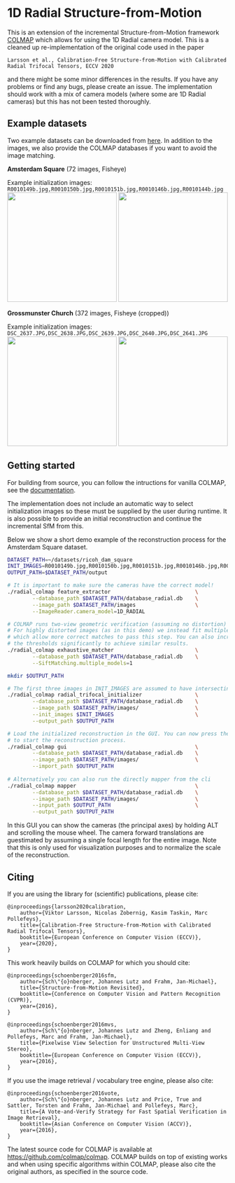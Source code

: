 
1D Radial Structure-from-Motion
======
This is an extension of the incremental Structure-from-Motion framework [COLMAP](https://github.com/colmap/colmap) which allows for using the 1D Radial camera model. This is a cleaned up re-implementation of the original code used in the paper

`Larsson et al., Calibration-Free Structure-from-Motion with Calibrated Radial Trifocal Tensors, ECCV 2020`

and there might be some minor differences in the results. If you have any problems or find any bugs, please create an issue.
The implementation should work with a mix of camera models (where some are 1D Radial cameras) but this has not been tested thoroughly.

Example datasets
-----
Two example datasets can be downloaded from [here](https://drive.google.com/drive/folders/18SF81ln59D-RA4OigAv8rsAAG5MsZsGf?usp=sharing). In addition to the images, we also provide the COLMAP databases if you want to avoid the image matching.

**Amsterdam Square** (72 images, Fisheye)

Example initialization images: `R0010149b.jpg,R0010150b.jpg,R0010151b.jpg,R0010146b.jpg,R0010144b.jpg`
<img src="https://user-images.githubusercontent.com/48490995/102066495-2f52b580-3dfa-11eb-8737-1bbc2938d44c.png" height="250">
<img src="https://user-images.githubusercontent.com/48490995/102066639-5a3d0980-3dfa-11eb-9bd8-20306259157c.gif" height="250">

**Grossmunster Church** (372 images, Fisheye (cropped))

Example initialization images: `DSC_2637.JPG,DSC_2638.JPG,DSC_2639.JPG,DSC_2640.JPG,DSC_2641.JPG`
<img src="https://user-images.githubusercontent.com/48490995/102066770-86588a80-3dfa-11eb-964c-837a04cae108.png" height="250">
<img src="https://user-images.githubusercontent.com/48490995/102066820-96706a00-3dfa-11eb-8898-b9d3b503f2b9.gif" height="250">


Getting started
-----
For building from source, you can follow the intructions for vanilla COLMAP, see the [documentation](https://colmap.github.io/install.html).

The implementation does not include an automatic way to select initialization images so these must be supplied by the user during runtime. It is also possible to provide an initial reconstruction and continue the incremental SfM from this.

Below we show a short demo example of the reconstruction process for the Amsterdam Square dataset.

```bash
DATASET_PATH=~/datasets/ricoh_dam_square
INIT_IMAGES=R0010149b.jpg,R0010150b.jpg,R0010151b.jpg,R0010146b.jpg,R0010144b.jpg
OUTPUT_PATH=$DATASET_PATH/output

# It is important to make sure the cameras have the correct model!
./radial_colmap feature_extractor                           \
        --database_path $DATASET_PATH/database_radial.db    \
        --image_path $DATASET_PATH/images                   \
        --ImageReader.camera_model=1D_RADIAL

# COLMAP runs two-view geometric verification (assuming no distortion)
# For highly distorted images (as in this demo) we instead fit multiple models
# which allow more correct matches to pass this step. You can also increase 
# the thresholds significantly to achieve similar results.
./radial_colmap exhaustive_matcher                          \
        --database_path $DATASET_PATH/database_radial.db    \
        --SiftMatching.multiple_models=1

mkdir $OUTPUT_PATH

# The first three images in INIT_IMAGES are assumed to have intersecting principal axes.
./radial_colmap radial_trifocal_initializer                 \
        --database_path $DATASET_PATH/database_radial.db    \
        --image_path $DATASET_PATH/images/                  \
        --init_images $INIT_IMAGES                          \
        --output_path $OUTPUT_PATH

# Load the initialized reconstruction in the GUI. You can now press the play button 
# to start the reconstruction process.
./radial_colmap gui                                         \
        --database_path $DATASET_PATH/database_radial.db    \
        --image_path $DATASET_PATH/images/                  \
        --import_path $OUTPUT_PATH
        
# Alternatively you can also run the directly mapper from the cli
./radial_colmap mapper                                      \
        --database_path $DATASET_PATH/database_radial.db    \
        --image_path $DATASET_PATH/images/                  \
        --input_path $OUTPUT_PATH                           \
        --output_path $OUTPUT_PATH

```

In this GUI you can show the cameras (the principal axes) by holding ALT and scrolling the mouse wheel. The camera forward translations are guestimated by assuming a single focal length for the entire image. Note that this is only used for visualization purposes and to normalize the scale of the reconstruction.


## Citing
If you are using the library for (scientific) publications, please cite:

    @inproceedings{larsson2020calibration,
        author={Viktor Larsson, Nicolas Zobernig, Kasim Taskin, Marc Pollefeys},
        title={Calibration-Free Structure-from-Motion with Calibrated Radial Trifocal Tensors},
        booktitle={European Conference on Computer Vision (ECCV)},
        year={2020},
    }

This work heavily builds on COLMAP for which you should cite:

    @inproceedings{schoenberger2016sfm,
        author={Sch\"{o}nberger, Johannes Lutz and Frahm, Jan-Michael},
        title={Structure-from-Motion Revisited},
        booktitle={Conference on Computer Vision and Pattern Recognition (CVPR)},
        year={2016},
    }

    @inproceedings{schoenberger2016mvs,
        author={Sch\"{o}nberger, Johannes Lutz and Zheng, Enliang and Pollefeys, Marc and Frahm, Jan-Michael},
        title={Pixelwise View Selection for Unstructured Multi-View Stereo},
        booktitle={European Conference on Computer Vision (ECCV)},
        year={2016},
    }

If you use the image retrieval / vocabulary tree engine, please also cite:

    @inproceedings{schoenberger2016vote,
        author={Sch\"{o}nberger, Johannes Lutz and Price, True and Sattler, Torsten and Frahm, Jan-Michael and Pollefeys, Marc},
        title={A Vote-and-Verify Strategy for Fast Spatial Verification in Image Retrieval},
        booktitle={Asian Conference on Computer Vision (ACCV)},
        year={2016},
    }

The latest source code for COLMAP is available at https://github.com/colmap/colmap. COLMAP
builds on top of existing works and when using specific algorithms within
COLMAP, please also cite the original authors, as specified in the source code.


